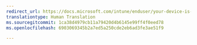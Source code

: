 ```yaml
---
redirect_url: https://docs.microsoft.com/intune/enduser/your-device-is-missing-a-required-certificate-landing-android
translationtype: Human Translation
ms.sourcegitcommit: 1ca38d4979cb11a79420d4b6145e99ff4f0eed78
ms.openlocfilehash: 6903069345b2a7ed5a250cde2eb6ad3fe3ae51f9

---
```




<!--HONumber=Jan17_HO3-->



